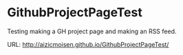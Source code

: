 # GithubProjectPageTest
Testing making a GH project page and making an RSS feed.

URL: http://aizicmoisen.github.io/GithubProjectPageTest/
